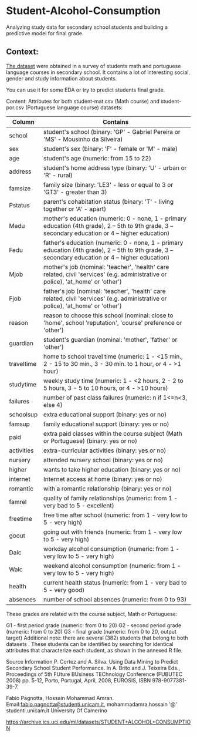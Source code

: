 # Student-Alcohol-Consumption
Analyzing study data for secondary school students and building a predictive model for final grade.


## Context:
[The dataset](https://www.kaggle.com/uciml/student-alcohol-consumption) were obtained in a survey of students math and portuguese language courses in secondary school. It contains a lot of interesting social, gender and study information about students.


You can use it for some EDA or try to predict students final grade.

Content:
Attributes for both student-mat.csv (Math course) and student-por.csv (Portuguese language course) datasets:



| Column        | Contains      |       
| ------------- | ------------- | 
| school        | student's school (binary: 'GP' - Gabriel Pereira or 'MS' - Mousinho da Silveira) | 
| sex           | student's sex (binary: 'F' - female or 'M' - male)         |        
| age           | student's age (numeric: from 15 to 22)| 
| address       | student's home address type (binary: 'U' - urban or 'R' - rural)| 
| famsize       | family size (binary: 'LE3' - less or equal to 3 or 'GT3' - greater than 3)| 
| Pstatus       | parent's cohabitation status (binary: 'T' - living together or 'A' - apart)| 
| Medu          | mother's education (numeric: 0 - none, 1 - primary education (4th grade), 2 – 5th to 9th grade, 3 – secondary education or 4 – higher education)| 
| Fedu          | father's education (numeric: 0 - none, 1 - primary education (4th grade), 2 – 5th to 9th grade, 3 – secondary education or 4 – higher education)| 
| Mjob          | mother's job (nominal: 'teacher', 'health' care related, civil 'services' (e.g. administrative or police), 'at_home' or 'other')| 
| Fjob          | father's job (nominal: 'teacher', 'health' care related, civil 'services' (e.g. administrative or police), 'at_home' or 'other')| 
| reason        |  reason to choose this school (nominal: close to 'home', school 'reputation', 'course' preference or 'other')
| guardian      | student's guardian (nominal: 'mother', 'father' or 'other')| 
| traveltime    | home to school travel time (numeric: 1 - <15 min., 2 - 15 to 30 min., 3 - 30 min. to 1 hour, or 4 - >1 hour)| 
| studytime  | weekly study time (numeric: 1 - <2 hours, 2 - 2 to 5 hours, 3 - 5 to 10 hours, or 4 - >10 hours)| 
| failures      | number of past class failures (numeric: n if 1<=n<3, else 4)| 
| schoolsup     | extra educational support (binary: yes or no)| 
| famsup  | family educational support (binary: yes or no)| 
| paid | extra paid classes within the course subject (Math or Portuguese) (binary: yes or no)| 
| activities | extra-curricular activities (binary: yes or no)| 
| nursery | attended nursery school (binary: yes or no)| 
| higher |  wants to take higher education (binary: yes or no)| 
| internet | Internet access at home (binary: yes or no)| 
| romantic  | with a romantic relationship (binary: yes or no)| 
| famrel   | quality of family relationships (numeric: from 1 - very bad to 5 - excellent)| 
| freetime   | free time after school (numeric: from 1 - very low to 5 - very high)| 
| goout   | going out with friends (numeric: from 1 - very low to 5 - very high)| 
| Dalc  | workday alcohol consumption (numeric: from 1 - very low to 5 - very high)| 
| Walc   | weekend alcohol consumption (numeric: from 1 - very low to 5 - very high)| 
| health  | current health status (numeric: from 1 - very bad to 5 - very good)| 
| absences | number of school absences (numeric: from 0 to 93)| 

These grades are related with the course subject, Math or Portuguese:

G1 - first period grade (numeric: from 0 to 20)
G2 - second period grade (numeric: from 0 to 20)
G3 - final grade (numeric: from 0 to 20, output target)
Additional note: there are several (382) students that belong to both datasets .
These students can be identified by searching for identical attributes
that characterize each student, as shown in the annexed R file.

Source Information
P. Cortez and A. Silva. Using Data Mining to Predict Secondary School Student Performance. In A. Brito and J. Teixeira Eds., Proceedings of 5th FUture BUsiness TEChnology Conference (FUBUTEC 2008) pp. 5-12, Porto, Portugal, April, 2008, EUROSIS, ISBN 978-9077381-39-7.

Fabio Pagnotta, Hossain Mohammad Amran.
Email:fabio.pagnotta@studenti.unicam.it, mohammadamra.hossain '@' studenti.unicam.it
University Of Camerino

https://archive.ics.uci.edu/ml/datasets/STUDENT+ALCOHOL+CONSUMPTION
